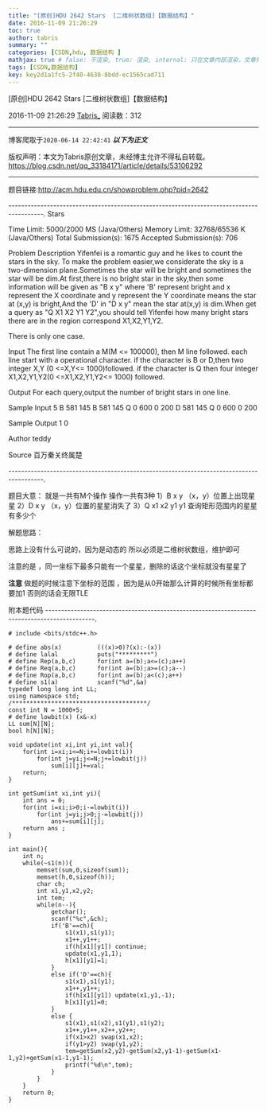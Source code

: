 ```yaml
---
title: "[原创]HDU 2642 Stars  [二维树状数组]【数据结构】"
date: 2016-11-09 21:26:29
toc: true
author: tabris
summary: ""
categories: [CSDN,hdu, 数据结构 ]
mathjax: true # false: 不渲染, true: 渲染, internal: 只在文章内部渲染，文章列表中不渲染
tags: [CSDN,数据结构]
key: key2d1a1fc5-2f40-4638-8bdd-ec1565cad711
---
```


[原创]HDU 2642 Stars  [二维树状数组]【数据结构】

2016-11-09 21:26:29  [Tabris_](https://me.csdn.net/qq_33184171) 阅读数：312

---

博客爬取于`2020-06-14 22:42:41`
***以下为正文***

版权声明：本文为Tabris原创文章，未经博主允许不得私自转载。
https://blog.csdn.net/qq_33184171/article/details/53106292

<!-- more -->

---

题目链接:http://acm.hdu.edu.cn/showproblem.php?pid=2642

-----------------------------------------------------------------------------------------.
Stars

Time Limit: 5000/2000 MS (Java/Others)    Memory Limit: 32768/65536 K (Java/Others)
Total Submission(s): 1675    Accepted Submission(s): 706


Problem Description
Yifenfei is a romantic guy and he likes to count the stars in the sky.
To make the problem easier,we considerate the sky is a two-dimension plane.Sometimes the star will be bright and sometimes the star will be dim.At first,there is no bright star in the sky,then some information will be given as "B x y" where 'B' represent bright and x represent the X coordinate and y represent the Y coordinate means the star at (x,y) is bright,And the 'D' in "D x y" mean the star at(x,y) is dim.When get a query as "Q X1 X2 Y1 Y2",you should tell Yifenfei how many bright stars there are in the region correspond X1,X2,Y1,Y2.

There is only one case.
 

Input
The first line contain a M(M <= 100000), then M line followed.
each line start with a operational character.
if the character is B or D,then two integer X,Y (0 <=X,Y<= 1000)followed.
if the character is Q then four integer X1,X2,Y1,Y2(0 <=X1,X2,Y1,Y2<= 1000) followed.
 

Output
For each query,output the number of bright stars in one line.
 

Sample Input
5
B 581 145
B 581 145
Q 0 600 0 200
D 581 145
Q 0 600 0 200
 

Sample Output
1
0
 

Author
teddy
 

Source
百万秦关终属楚
 

-----------------------------------------------------------------------------------------.

题目大意：
就是一共有M个操作
操作一共有3种
1）B  x y （x，y）位置上出现星星
2）D x y  （x，y）位置的星星消失了
3）Q x1 x2 y1 y1  查询矩形范围内的星星有多少个

解题思路：

思路上没有什么可说的，因为是动态的 所以必须是二维树状数组，维护即可

注意的是 ，同一坐标下最多只能有一个星星，删除的话这个坐标就没有星星了  


**注意** 做题的时候注意下坐标的范围 ，因为是从0开始那么计算的时候所有坐标都要加1  否则的话会无限TLE

 


附本题代码
---------------------------------------------------------------------------------------------.
```
# include <bits/stdc++.h>

# define abs(x)          (((x)>0)?(x):-(x))
# define lalal           puts("*********")
# define Rep(a,b,c)      for(int a=(b);a<=(c);a++)
# define Req(a,b,c)      for(int a=(b);a>=(c);a--)
# define Rop(a,b,c)      for(int a=(b);a<(c);a++)
# define s1(a)           scanf("%d",&a)
typedef long long int LL;
using namespace std;
/**************************************/
const int N = 1000+5;
# define lowbit(x) (x&-x)
LL sum[N][N];
bool h[N][N];

void update(int xi,int yi,int val){
    for(int i=xi;i<=N;i+=lowbit(i))
        for(int j=yi;j<=N;j+=lowbit(j))
            sum[i][j]+=val;
    return;
}

int getSum(int xi,int yi){
    int ans = 0;
    for(int i=xi;i>0;i-=lowbit(i))
        for(int j=yi;j>0;j-=lowbit(j))
            ans+=sum[i][j];
    return ans ;
}

int main(){
    int n;
    while(~s1(n)){
        memset(sum,0,sizeof(sum));
        memset(h,0,sizeof(h));
        char ch;
        int x1,y1,x2,y2;
        int tem;
        while(n--){
            getchar();
            scanf("%c",&ch);
            if('B'==ch){
                s1(x1),s1(y1);
                x1++,y1++;
                if(h[x1][y1]) continue;
                update(x1,y1,1);
                h[x1][y1]=1;
            }
            else if('D'==ch){
                s1(x1),s1(y1);
                x1++,y1++;
                if(h[x1][y1]) update(x1,y1,-1);
                h[x1][y1]=0;
            }
            else {
                s1(x1),s1(x2),s1(y1),s1(y2);
                x1++,y1++,x2++,y2++;
                if(x1>x2) swap(x1,x2);
                if(y1>y2) swap(y1,y2);
                tem=getSum(x2,y2)-getSum(x2,y1-1)-getSum(x1-1,y2)+getSum(x1-1,y1-1);
                printf("%d\n",tem);
            }
        }
    }
    return 0;
}

```

